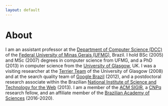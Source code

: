 ```yaml
---
layout: default
---
```


About
=====

I am an assistant professor at the [Department of Computer Science (DCC)](https://web.archive.org/web/20221221214950/http://www.dcc.ufmg.br/) of the [Federal University of Minas Gerais (UFMG)](https://web.archive.org/web/20221221214950/http://www.ufmg.br/), Brazil. I hold BSc (2005) and MSc (2007) degrees in computer science from UFMG, and a PhD (2013) in computer science from the [University of Glasgow](https://web.archive.org/web/20221221214950/http://www.gla.ac.uk/), UK. I was a visiting researcher at the [Terrier Team](https://web.archive.org/web/20221221214950/http://terrierteam.dcs.gla.ac.uk/) of the University of Glasgow (2008) and at the search quality team of [Google Brazil](https://web.archive.org/web/20221221214950/https://www.google.com.br/about/careers/locations/belo-horizonte/) (2012), and a postdoctoral research associate within the Brazilian [National Institute of Science and Technology for the Web](https://web.archive.org/web/20221221214950/http://www.inweb.org.br/?lang=en) (2013). I am a member of the [ACM SIGIR](https://web.archive.org/web/20221221214950/http://www.sigir.org/), a [CNPq](https://web.archive.org/web/20221221214950/http://www.cnpq.br/) research fellow, and an affiliate member of the [Brazilian Academy of Sciences](https://web.archive.org/web/20221221214950/http://www.abc.org.br/) (2016-2020).
